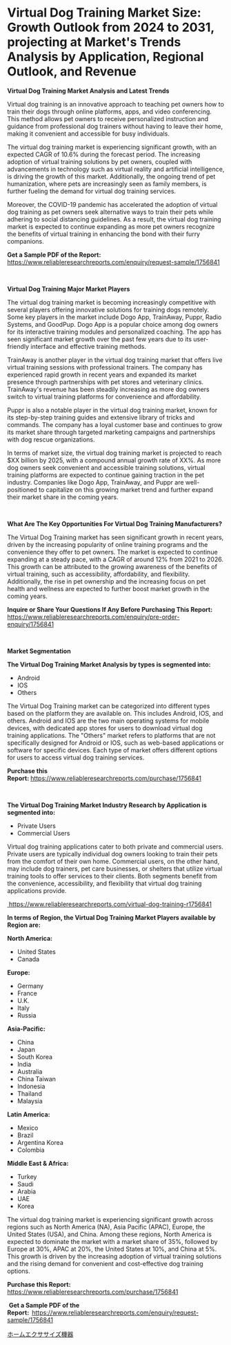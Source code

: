 <p><h1>Virtual Dog Training Market Size: Growth Outlook from 2024 to 2031, projecting at Market's Trends Analysis by Application, Regional Outlook, and Revenue</h1></p><p><strong>Virtual Dog Training Market Analysis and Latest Trends</strong></p>
<p><p>Virtual dog training is an innovative approach to teaching pet owners how to train their dogs through online platforms, apps, and video conferencing. This method allows pet owners to receive personalized instruction and guidance from professional dog trainers without having to leave their home, making it convenient and accessible for busy individuals.</p><p>The virtual dog training market is experiencing significant growth, with an expected CAGR of 10.6% during the forecast period. The increasing adoption of virtual training solutions by pet owners, coupled with advancements in technology such as virtual reality and artificial intelligence, is driving the growth of this market. Additionally, the ongoing trend of pet humanization, where pets are increasingly seen as family members, is further fueling the demand for virtual dog training services.</p><p>Moreover, the COVID-19 pandemic has accelerated the adoption of virtual dog training as pet owners seek alternative ways to train their pets while adhering to social distancing guidelines. As a result, the virtual dog training market is expected to continue expanding as more pet owners recognize the benefits of virtual training in enhancing the bond with their furry companions.</p></p>
<p><strong>Get a Sample PDF of the Report:&nbsp;</strong> <a href="https://www.reliableresearchreports.com/enquiry/request-sample/1756841">https://www.reliableresearchreports.com/enquiry/request-sample/1756841</a></p>
<p>&nbsp;</p>
<p><strong>Virtual Dog Training Major Market Players</strong></p>
<p><p>The virtual dog training market is becoming increasingly competitive with several players offering innovative solutions for training dogs remotely. Some key players in the market include Dogo App, TrainAway, Puppr, Radio Systems, and GoodPup. Dogo App is a popular choice among dog owners for its interactive training modules and personalized coaching. The app has seen significant market growth over the past few years due to its user-friendly interface and effective training methods.</p><p>TrainAway is another player in the virtual dog training market that offers live virtual training sessions with professional trainers. The company has experienced rapid growth in recent years and expanded its market presence through partnerships with pet stores and veterinary clinics. TrainAway's revenue has been steadily increasing as more dog owners switch to virtual training platforms for convenience and affordability.</p><p>Puppr is also a notable player in the virtual dog training market, known for its step-by-step training guides and extensive library of tricks and commands. The company has a loyal customer base and continues to grow its market share through targeted marketing campaigns and partnerships with dog rescue organizations.</p><p>In terms of market size, the virtual dog training market is projected to reach $XX billion by 2025, with a compound annual growth rate of XX%. As more dog owners seek convenient and accessible training solutions, virtual training platforms are expected to continue gaining traction in the pet industry. Companies like Dogo App, TrainAway, and Puppr are well-positioned to capitalize on this growing market trend and further expand their market share in the coming years.</p></p>
<p>&nbsp;</p>
<p><strong>What Are The Key Opportunities For Virtual Dog Training Manufacturers?</strong></p>
<p><p>The Virtual Dog Training market has seen significant growth in recent years, driven by the increasing popularity of online training programs and the convenience they offer to pet owners. The market is expected to continue expanding at a steady pace, with a CAGR of around 12% from 2021 to 2026. This growth can be attributed to the growing awareness of the benefits of virtual training, such as accessibility, affordability, and flexibility. Additionally, the rise in pet ownership and the increasing focus on pet health and wellness are expected to further boost market growth in the coming years.</p></p>
<p><strong>Inquire or Share Your Questions If Any Before Purchasing This Report:</strong> <a href="https://www.reliableresearchreports.com/enquiry/pre-order-enquiry/1756841">https://www.reliableresearchreports.com/enquiry/pre-order-enquiry/1756841</a></p>
<p>&nbsp;</p>
<p><strong>Market Segmentation</strong></p>
<p><strong>The Virtual Dog Training Market Analysis by types is segmented into:</strong></p>
<p><ul><li>Android</li><li>IOS</li><li>Others</li></ul></p>
<p><p>The Virtual Dog Training market can be categorized into different types based on the platform they are available on. This includes Android, IOS, and others. Android and IOS are the two main operating systems for mobile devices, with dedicated app stores for users to download virtual dog training applications. The "Others" market refers to platforms that are not specifically designed for Android or IOS, such as web-based applications or software for specific devices. Each type of market offers different options for users to access virtual dog training services.</p></p>
<p><strong>Purchase this Report:&nbsp;</strong><a href="https://www.reliableresearchreports.com/purchase/1756841">https://www.reliableresearchreports.com/purchase/1756841</a></p>
<p>&nbsp;</p>
<p><strong>The Virtual Dog Training Market Industry Research by Application is segmented into:</strong></p>
<p><ul><li>Private Users</li><li>Commercial Users</li></ul></p>
<p><p>Virtual dog training applications cater to both private and commercial users. Private users are typically individual dog owners looking to train their pets from the comfort of their own home. Commercial users, on the other hand, may include dog trainers, pet care businesses, or shelters that utilize virtual training tools to offer services to their clients. Both segments benefit from the convenience, accessibility, and flexibility that virtual dog training applications provide.</p></p>
<p><a href="https://www.reliableresearchreports.com/virtual-dog-training-r1756841">&nbsp;https://www.reliableresearchreports.com/virtual-dog-training-r1756841</a></p>
<p><strong>In terms of Region, the Virtual Dog Training Market Players available by Region are:</strong></p>
<p>
    <p> <strong> North America: </strong>
        <ul>
            <li>United States</li>
            <li>Canada</li>
        </ul>
        </p> 
    <p> <strong> Europe: </strong>
        <ul>
            <li>Germany</li>
            <li>France</li>
            <li>U.K.</li>
            <li>Italy</li>
            <li>Russia</li>
        </ul>
        </p> 
    <p> <strong> Asia-Pacific: </strong>
        <ul>
            <li>China</li>
            <li>Japan</li>
            <li>South Korea</li>
            <li>India</li>
            <li>Australia</li>
            <li>China Taiwan</li>
            <li>Indonesia</li>
            <li>Thailand</li>
            <li>Malaysia</li>
        </ul>
        </p> 
    <p> <strong> Latin America: </strong>
        <ul>
            <li>Mexico</li>
            <li>Brazil</li>
            <li>Argentina Korea</li>
            <li>Colombia</li>
        </ul>
        </p> 
    <p> <strong> Middle East & Africa: </strong>
        <ul>
            <li>Turkey</li>
            <li>Saudi</li>
            <li>Arabia</li>
            <li>UAE</li>
            <li>Korea</li>
        </ul>
    </p>
    </p>
<p><p>The virtual dog training market is experiencing significant growth across regions such as North America (NA), Asia Pacific (APAC), Europe, the United States (USA), and China. Among these regions, North America is expected to dominate the market with a market share of 35%, followed by Europe at 30%, APAC at 20%, the United States at 10%, and China at 5%. This growth is driven by the increasing adoption of virtual training solutions and the rising demand for convenient and cost-effective dog training options.</p></p>
<p><strong>Purchase this Report: </strong><a href="https://www.reliableresearchreports.com/purchase/1756841">https://www.reliableresearchreports.com/purchase/1756841</a></p>
<p>&nbsp;<strong>Get a Sample PDF of the Report:&nbsp;&nbsp;</strong><a href="https://www.reliableresearchreports.com/enquiry/request-sample/1756841">https://www.reliableresearchreports.com/enquiry/request-sample/1756841</a></p>
<p><strong></strong></p>
<p><p><a href="https://github.com/pepo3k/Market-Research-Report-List-1/blob/main/944432460384.md">ホームエクササイズ機器</a></p></p>